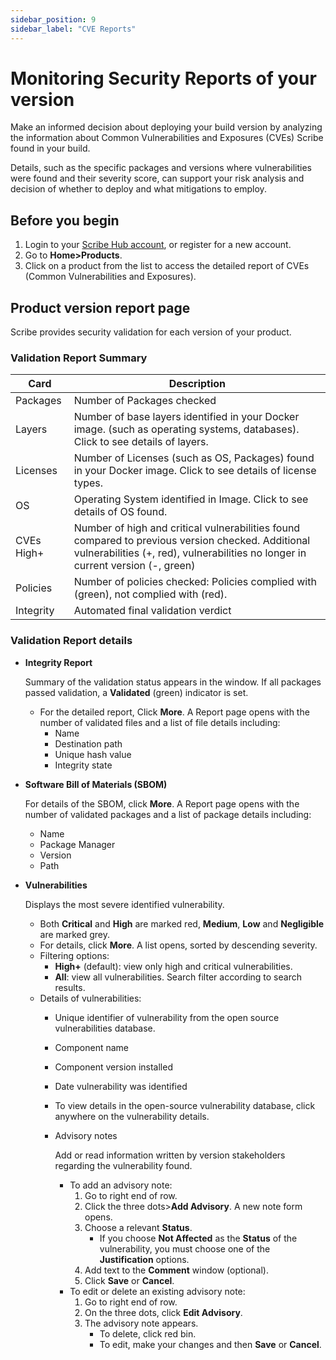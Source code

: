 ```yaml
---
sidebar_position: 9
sidebar_label: "CVE Reports"
---
```


# Monitoring Security Reports of your version 
Make an informed decision about deploying your build version by analyzing the information about Common Vulnerabilities and Exposures (CVEs) Scribe found in your build. 

Details, such as the specific packages and versions where vulnerabilities were found and their severity score, can support your risk analysis and decision of whether to deploy and what mitigations to employ.

## Before you begin
1. Login to your [Scribe Hub account]("https://scribesecurity.com/" "Login or register to Scribe Hub"), or register for a new account. 
1. Go to **Home>Products**.
1. Click on a product from the list to access the detailed report of CVEs (Common Vulnerabilities and Exposures).
## Product version report page
Scribe provides security validation for each version of your product. 

### Validation Report Summary
| Card | Description |  
| --- | --- | 
| Packages | Number of Packages checked |
| Layers | Number of base layers identified in your Docker image. (such as operating systems, databases). Click to see details of layers. |  
| Licenses | Number of Licenses (such as OS, Packages) found in your Docker image. Click to see details of license types. |   
| OS | Operating System identified in Image. Click to see details of OS found. |  
| CVEs High+ | Number of high and critical vulnerabilities found compared to previous version checked. Additional vulnerabilities (+, red), vulnerabilities no longer in current version (-, green)  |  
| Policies | Number of policies checked: Policies complied with (green), not complied with (red). | 
| Integrity | Automated final validation verdict | 


###  Validation Report details

* **Integrity Report**
    
    Summary of the validation status appears in the window. 
    If all packages passed validation, a **Validated** (green) indicator is set. 

   * For the detailed report, Click **More**. A Report page opens with the number of validated files and a list of file details including:
      * Name 
      * Destination path 
      * Unique hash value 
      * Integrity state 
  
 
 * **Software Bill of Materials (SBOM)**

    For details of the SBOM, click **More**. A Report page opens with the number of validated packages and a list of package details including:
    * Name 
    * Package Manager
    * Version
    * Path
 
* **Vulnerabilities** 

    Displays the most severe identified vulnerability. 
    * Both **Critical** and **High** are marked red, **Medium**, **Low** and **Negligible** are marked grey. 
    * For details, click **More**. A list opens, sorted by descending severity.
    * Filtering options: 
        * **High+** (default): view only high and critical vulnerabilities.
        * **All**: view all vulnerabilities. Search filter according to search results.
    * Details of vulnerabilities: 
        * Unique identifier of vulnerability from the open source vulnerabilities database. 
        * Component name
        * Component version installed
        * Date vulnerability was identified
        * To view details in the open-source vulnerability database, click anywhere on the vulnerability details.
        * Advisory notes
        
            Add or read information written by version stakeholders regarding the vulnerability found. 
            * To add an advisory note:
              1. Go to right end of row.
              1. Click the three dots>**Add Advisory**. A new note form opens. 
              1. Choose a relevant **Status**.
                 * If you choose **Not Affected** as the **Status** of the vulnerability, you must choose one of the **Justification** options.
              1. Add text to the **Comment** window (optional).
              1. Click **Save** or **Cancel**.
            * To edit or delete an existing advisory note:
              1. Go to right end of row.
              1. On the three dots, click **Edit Advisory**. 
              1. The advisory note appears. 
                 * To delete, click red bin.
                 * To edit, make your changes and then **Save** or **Cancel**. 
            
                
